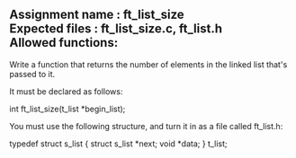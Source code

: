 Assignment name  : ft_list_size  
Expected files   : ft_list_size.c, ft_list.h  
Allowed functions:  
--------------------------------------------------------------------------------

Write a function that returns the number of elements in the linked list that's
passed to it.

It must be declared as follows:

int	ft_list_size(t_list *begin_list);

You must use the following structure, and turn it in as a file called
ft_list.h:

typedef struct    s_list
{
    struct s_list *next;
    void          *data;
}                 t_list;
